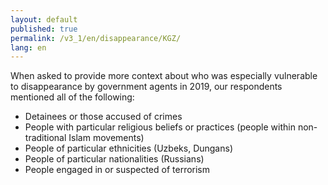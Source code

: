 ```yaml
---
layout: default
published: true
permalink: /v3_1/en/disappearance/KGZ/
lang: en
---
```

When asked to provide more context about who was especially vulnerable to disappearance by government agents in 2019, our respondents mentioned all of the following:  

- Detainees or those accused of crimes 
- People with particular religious beliefs or practices (people within non-traditional Islam movements) 
- People of particular ethnicities (Uzbeks, Dungans) 
- People of particular nationalities (Russians)
- People engaged in or suspected of terrorism
 